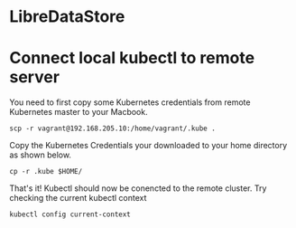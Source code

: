 # LibreDataStore


# Connect local kubectl to remote server

You need to first copy some Kubernetes credentials from remote Kubernetes master to your Macbook.

```
scp -r vagrant@192.168.205.10:/home/vagrant/.kube .
```
Copy the Kubernetes Credentials your downloaded to your home directory as shown below.

```
cp -r .kube $HOME/
```

That's it! Kubectl should now be conencted to the remote cluster. Try checking the current kubectl context 

```
kubectl config current-context
```

